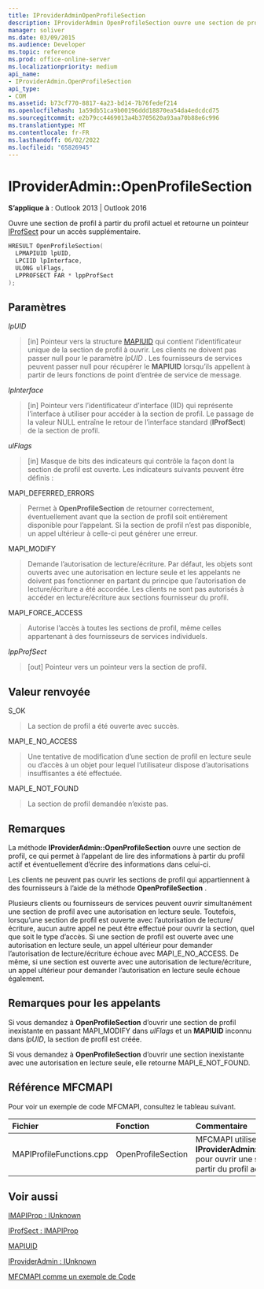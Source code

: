 ```yaml
---
title: IProviderAdminOpenProfileSection
description: IProviderAdmin OpenProfileSection ouvre une section de profil à partir du profil actuel et retourne un pointeur IProfSect pour un accès supplémentaire.
manager: soliver
ms.date: 03/09/2015
ms.audience: Developer
ms.topic: reference
ms.prod: office-online-server
ms.localizationpriority: medium
api_name:
- IProviderAdmin.OpenProfileSection
api_type:
- COM
ms.assetid: b73cf770-8817-4a23-bd14-7b76fedef214
ms.openlocfilehash: 1a59db51ca9b00196ddd18870ea54da4edcdcd75
ms.sourcegitcommit: e2b79cc4469013a4b3705620a93aa70b88e6c996
ms.translationtype: MT
ms.contentlocale: fr-FR
ms.lasthandoff: 06/02/2022
ms.locfileid: "65826945"
---
```

# <a name="iprovideradminopenprofilesection"></a>IProviderAdmin::OpenProfileSection

  
  
**S’applique à** : Outlook 2013 | Outlook 2016 
  
Ouvre une section de profil à partir du profil actuel et retourne un pointeur [IProfSect](iprofsectimapiprop.md) pour un accès supplémentaire. 
  
```cpp
HRESULT OpenProfileSection(
  LPMAPIUID lpUID,
  LPCIID lpInterface,
  ULONG ulFlags,
  LPPROFSECT FAR * lppProfSect
);
```

## <a name="parameters"></a>Paramètres

 _lpUID_
  
> [in] Pointeur vers la structure [MAPIUID](mapiuid.md) qui contient l’identificateur unique de la section de profil à ouvrir. Les clients ne doivent pas passer null pour le paramètre  _lpUID_ . Les fournisseurs de services peuvent passer null pour récupérer le **MAPIUID** lorsqu’ils appellent à partir de leurs fonctions de point d’entrée de service de message. 
    
 _lpInterface_
  
> [in] Pointeur vers l’identificateur d’interface (IID) qui représente l’interface à utiliser pour accéder à la section de profil. Le passage de la valeur NULL entraîne le retour de l’interface standard (**IProfSect**) de la section de profil. 
    
 _ulFlags_
  
> [in] Masque de bits des indicateurs qui contrôle la façon dont la section de profil est ouverte. Les indicateurs suivants peuvent être définis :
    
MAPI_DEFERRED_ERRORS 
  
> Permet à **OpenProfileSection** de retourner correctement, éventuellement avant que la section de profil soit entièrement disponible pour l’appelant. Si la section de profil n’est pas disponible, un appel ultérieur à celle-ci peut générer une erreur. 
    
MAPI_MODIFY 
  
> Demande l’autorisation de lecture/écriture. Par défaut, les objets sont ouverts avec une autorisation en lecture seule et les appelants ne doivent pas fonctionner en partant du principe que l’autorisation de lecture/écriture a été accordée. Les clients ne sont pas autorisés à accéder en lecture/écriture aux sections fournisseur du profil.
    
MAPI_FORCE_ACCESS
  
> Autorise l’accès à toutes les sections de profil, même celles appartenant à des fournisseurs de services individuels.
    
 _lppProfSect_
  
> [out] Pointeur vers un pointeur vers la section de profil.
    
## <a name="return-value"></a>Valeur renvoyée

S_OK 
  
> La section de profil a été ouverte avec succès.
    
MAPI_E_NO_ACCESS 
  
> Une tentative de modification d’une section de profil en lecture seule ou d’accès à un objet pour lequel l’utilisateur dispose d’autorisations insuffisantes a été effectuée.
    
MAPI_E_NOT_FOUND 
  
> La section de profil demandée n’existe pas.
    
## <a name="remarks"></a>Remarques

La méthode **IProviderAdmin::OpenProfileSection** ouvre une section de profil, ce qui permet à l’appelant de lire des informations à partir du profil actif et éventuellement d’écrire des informations dans celui-ci. 
  
Les clients ne peuvent pas ouvrir les sections de profil qui appartiennent à des fournisseurs à l’aide de la méthode **OpenProfileSection** . 
  
Plusieurs clients ou fournisseurs de services peuvent ouvrir simultanément une section de profil avec une autorisation en lecture seule. Toutefois, lorsqu’une section de profil est ouverte avec l’autorisation de lecture/écriture, aucun autre appel ne peut être effectué pour ouvrir la section, quel que soit le type d’accès. Si une section de profil est ouverte avec une autorisation en lecture seule, un appel ultérieur pour demander l’autorisation de lecture/écriture échoue avec MAPI_E_NO_ACCESS. De même, si une section est ouverte avec une autorisation de lecture/écriture, un appel ultérieur pour demander l’autorisation en lecture seule échoue également. 
  
## <a name="notes-to-callers"></a>Remarques pour les appelants

Si vous demandez à **OpenProfileSection** d’ouvrir une section de profil inexistante en passant MAPI_MODIFY dans  _ulFlags_ et un **MAPIUID** inconnu dans  _lpUID_, la section de profil est créée. 
  
Si vous demandez à **OpenProfileSection** d’ouvrir une section inexistante avec une autorisation en lecture seule, elle retourne MAPI_E_NOT_FOUND. 
  
## <a name="mfcmapi-reference"></a>Référence MFCMAPI

Pour voir un exemple de code MFCMAPI, consultez le tableau suivant.
  
|**Fichier**|**Fonction**|**Commentaire**|
|:-----|:-----|:-----|
|MAPIProfileFunctions.cpp  <br/> |OpenProfileSection  <br/> |MFCMAPI utilise la méthode **IProviderAdmin::OpenProfileSection** pour ouvrir une section de profil à partir du profil actuel. |
   
## <a name="see-also"></a>Voir aussi



[IMAPIProp : IUnknown](imapipropiunknown.md)
  
[IProfSect : IMAPIProp](iprofsectimapiprop.md)
  
[MAPIUID](mapiuid.md)
  
[IProviderAdmin : IUnknown](iprovideradminiunknown.md)


[MFCMAPI comme un exemple de Code](mfcmapi-as-a-code-sample.md)

